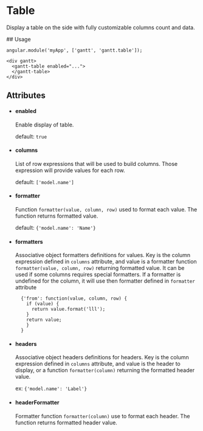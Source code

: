 # Table

Display a table on the side with fully customizable columns count and data.

## Usage

    angular.module('myApp', ['gantt', 'gantt.table']);

<!-- -->

    <div gantt>
      <gantt-table enabled="...">
      </gantt-table>
    </div>

## Attributes

- #### enabled

    Enable display of table.

    default: `true`
    
- #### columns

    List of row expressions that will be used to build columns. Those expression will provide values for each row.
    
    default: `['model.name']`
    
- #### formatter

    Function `formatter(value, column, row)` used to format each value. The function returns formatted value.
    
    default: `{'model.name': 'Name'}`
    
- #### formatters

    Associative object formatters definitions for values. 
    Key is the column expression defined in `columns` attribute, and value is a formatter function `formatter(value, column, row)`
    returning formatted value.
    It can be used if some columns requires special formatters. If a formatter is undefined for the column, it will use then formatter 
    defined in `formatter` attribute
    
        {'from': function(value, column, row) {
          if (value) {
            return value.format('lll');
          }
          return value;
          }
        }

- #### headers

    Associative object headers definitions for headers. Key is the column expression defined in `columns` attribute,
    and value is the header to display, or a function `formatter(column)` returning the formatted header value.
    
    ex: `{'model.name': 'Label'}`

- #### headerFormatter

    Formatter function `formatter(column)` use to format each header. The function returns formatted header value.
